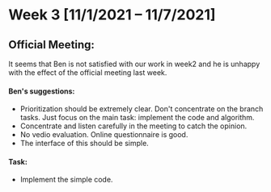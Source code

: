 # Week 3 [11/1/2021 – 11/7/2021]
## Official Meeting:
It seems that Ben is not satisfied with our work in week2 and he is unhappy with the effect of the official meeting last week.
#### Ben's suggestions:
- Prioritization should be extremely clear. Don't concentrate on the branch tasks. Just focus on the main task: implement the code and algorithm.
- Concentrate and listen carefully in the meeting to catch the opinion.
- No vedio evaluation. Online questionnaire is good.
- The interface of this should be simple.

#### Task:
- Implement the simple code.
